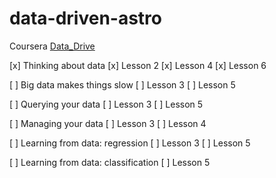 # data-driven-astro

Coursera [Data_Drive](https://www.coursera.org/learn/data-driven-astronomy)


[x] Thinking about data
    [x] Lesson 2
    [x] Lesson 4
    [x] Lesson 6
  
[ ] Big data makes things slow
    [ ] Lesson 3
    [ ] Lesson 5
        
[ ] Querying your data
    [ ] Lesson 3
    [ ] Lesson 5
  
[ ] Managing your data
    [ ] Lesson 3
    [ ] Lesson 4
  
[ ] Learning from data: regression
    [ ] Lesson 3
    [ ] Lesson 5
  
[ ] Learning from data: classification
    [ ] Lesson 5
